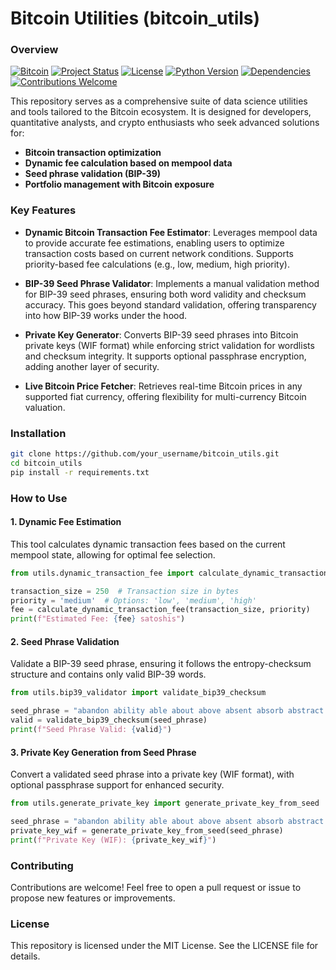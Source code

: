 # **Bitcoin Utilities (bitcoin_utils)**

### **Overview**
[![Bitcoin](https://img.shields.io/badge/Bitcoin-BTC-yellow.svg?logo=bitcoin)](https://bitcoin.org)
[![Project Status](https://img.shields.io/badge/Project%20Status-In%20Progress-green)](https://github.com/ashrithssreddy/bitcoin_utils)
[![License](https://img.shields.io/badge/License-MIT-blue.svg)](https://opensource.org/licenses/MIT)
[![Python Version](https://img.shields.io/badge/Python-3.7%2B-blue)](https://www.python.org/downloads/)
[![Dependencies](https://img.shields.io/badge/dependencies-up%20to%20date-brightgreen)](https://github.com/ashrithssreddy/bitcoin_utils)
[![Contributions Welcome](https://img.shields.io/badge/contributions-welcome-brightgreen.svg?style=flat)](https://github.com/ashrithssreddy/bitcoin_utils)




This repository serves as a comprehensive suite of data science utilities and tools tailored to the Bitcoin ecosystem. It is designed for developers, quantitative analysts, and crypto enthusiasts who seek advanced solutions for:

- **Bitcoin transaction optimization**
- **Dynamic fee calculation based on mempool data**
- **Seed phrase validation (BIP-39)**
- **Portfolio management with Bitcoin exposure**

### **Key Features**

- **Dynamic Bitcoin Transaction Fee Estimator**:
  Leverages mempool data to provide accurate fee estimations, enabling users to optimize transaction costs based on current network conditions. Supports priority-based fee calculations (e.g., low, medium, high priority).

- **BIP-39 Seed Phrase Validator**:
  Implements a manual validation method for BIP-39 seed phrases, ensuring both word validity and checksum accuracy. This goes beyond standard validation, offering transparency into how BIP-39 works under the hood.

- **Private Key Generator**:
  Converts BIP-39 seed phrases into Bitcoin private keys (WIF format) while enforcing strict validation for wordlists and checksum integrity. It supports optional passphrase encryption, adding another layer of security.

- **Live Bitcoin Price Fetcher**:
  Retrieves real-time Bitcoin prices in any supported fiat currency, offering flexibility for multi-currency Bitcoin valuation.

### **Installation**

```bash
git clone https://github.com/your_username/bitcoin_utils.git
cd bitcoin_utils
pip install -r requirements.txt
```

### **How to Use**

#### 1. **Dynamic Fee Estimation**

This tool calculates dynamic transaction fees based on the current mempool state, allowing for optimal fee selection.

```python
from utils.dynamic_transaction_fee import calculate_dynamic_transaction_fee

transaction_size = 250  # Transaction size in bytes
priority = 'medium'  # Options: 'low', 'medium', 'high'
fee = calculate_dynamic_transaction_fee(transaction_size, priority)
print(f"Estimated Fee: {fee} satoshis")
```

#### 2. **Seed Phrase Validation**

Validate a BIP-39 seed phrase, ensuring it follows the entropy-checksum structure and contains only valid BIP-39 words.

```python
from utils.bip39_validator import validate_bip39_checksum

seed_phrase = "abandon ability able about above absent absorb abstract absurd abuse access accident"
valid = validate_bip39_checksum(seed_phrase)
print(f"Seed Phrase Valid: {valid}")
```

#### 3. **Private Key Generation from Seed Phrase**

Convert a validated seed phrase into a private key (WIF format), with optional passphrase support for enhanced security.

```python
from utils.generate_private_key import generate_private_key_from_seed

seed_phrase = "abandon ability able about above absent absorb abstract absurd abuse access accident"
private_key_wif = generate_private_key_from_seed(seed_phrase)
print(f"Private Key (WIF): {private_key_wif}")
```

### **Contributing**

Contributions are welcome! Feel free to open a pull request or issue to propose new features or improvements.

### **License**

This repository is licensed under the MIT License. See the LICENSE file for details.
